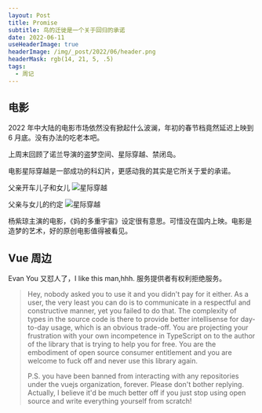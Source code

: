 ```yaml
---
layout: Post
title: Promise
subtitle: 鸟的迁徙是一个关于回归的承诺
date: 2022-06-11
useHeaderImage: true
headerImage: /img/_post/2022/06/header.png
headerMask: rgb(14, 21, 5, .5)
tags:
  - 周记
---
```


## 电影

<music id="1497071430" />

2022 年中大陆的电影市场依然没有掀起什么波澜，年初的春节档竟然延迟上映到 6 月底。没有办法的吃老本吧。

上周末回顾了诺兰导演的盗梦空间、星际穿越、禁闭岛。

电影星际穿越是一部成功的科幻片，更感动我的其实是它所关于爱的承诺。

父亲开车儿子和女儿
![星际穿越](/img/_post/2022/06/in-car.jpg)

父亲与女儿的约定
![星际穿越](/img/_post/2022/06/watch.jpg)

杨紫琼主演的电影，《妈的多重宇宙》设定很有意思。可惜没在国内上映。电影是造梦的艺术，好的原创电影值得被看见。

## Vue 周边

Evan You 又怼人了，I like this man,hhh. 服务提供者有权利拒绝服务。

> Hey, nobody asked you to use it and you didn't pay for it either. As a user, the very least you can do is to communicate in a respectful and constructive manner, yet you failed to do that. The complexity of types in the source code is there to provide better intellisense for day-to-day usage, which is an obvious trade-off. You are projecting your frustration with your own incompetence in TypeScript on to the author of the library that is trying to help you for free. You are the embodiment of open source consumer entitlement and you are welcome to fuck off and never use this library again.
>
> P.S. you have been banned from interacting with any repositories under the vuejs organization, forever. Please don't bother replying. Actually, I believe it'd be much better off if you just stop using open source and write everything yourself from scratch!
